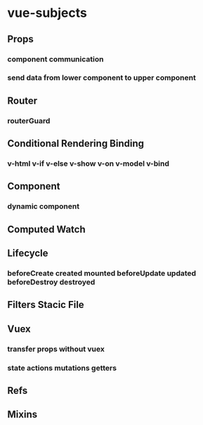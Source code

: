 # vue-subjects
## Props
### component communication
### send data from lower component to upper component
## Router
### routerGuard
## Conditional Rendering Binding
### v-html v-if v-else v-show v-on v-model v-bind
## Component
### dynamic component
## Computed Watch
## Lifecycle
### beforeCreate created mounted beforeUpdate updated beforeDestroy destroyed
## Filters Stacic File
## Vuex
### transfer props without vuex
### state actions mutations getters
## Refs
## Mixins


